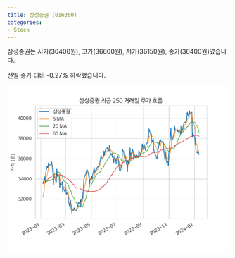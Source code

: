 ```yaml
---
title: 삼성증권 (016360)
categories:
- Stock
---
```


삼성증권는 시가(36400원), 고가(36600원), 저가(36150원), 종가(36400원)였습니다.

전일 종가 대비 -0.27% 하락했습니다.

<!-- more -->

![016360](/assets/images/stock/016360.png)